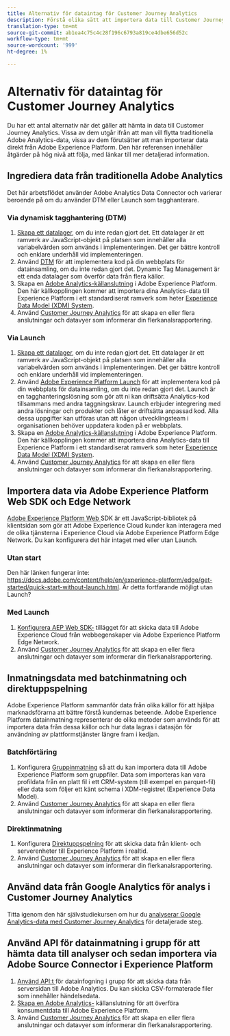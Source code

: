 ```yaml
---
title: Alternativ för dataintag för Customer Journey Analytics
description: Förstå olika sätt att importera data till Customer Journey Analytics
translation-type: tm+mt
source-git-commit: ab1ea4c75c4c28f196c6793a819ce4dbe656d52c
workflow-type: tm+mt
source-wordcount: '999'
ht-degree: 1%

---
```



# Alternativ för dataintag för Customer Journey Analytics

Du har ett antal alternativ när det gäller att hämta in data till Customer Journey Analytics. Vissa av dem utgår ifrån att man vill flytta traditionella Adobe Analytics-data, vissa av dem förutsätter att man importerar data direkt från Adobe Experience Platform. Den här referensen innehåller åtgärder på hög nivå att följa, med länkar till mer detaljerad information.

## Ingrediera data från traditionella Adobe Analytics

Det här arbetsflödet använder Adobe Analytics Data Connector och varierar beroende på om du använder DTM eller Launch som tagghanterare.

### Via dynamisk tagghantering (DTM)

1. [Skapa ett datalager](https://docs.adobe.com/content/help/en/analytics/implementation/prepare/data-layer.html), om du inte redan gjort det. Ett datalager är ett ramverk av JavaScript-objekt på platsen som innehåller alla variabelvärden som används i implementeringen. Det ger bättre kontroll och enklare underhåll vid implementeringen.
1. Använd [DTM](https://docs.adobe.com/content/help/en/analytics/implementation/other/dtm/dtm-implementation-overview.html) för att implementera kod på din webbplats för datainsamling, om du inte redan gjort det. Dynamic Tag Management är ett enda datalager som överför data från flera källor.
1. Skapa en [Adobe Analytics-källanslutning](https://docs.adobe.com/content/help/en/experience-platform/sources/ui-tutorials/create/adobe-applications/analytics.html) i Adobe Experience Platform. Den här källkopplingen kommer att importera dina Analytics-data till Experience Platform i ett standardiserat ramverk som heter [Experience Data Model (XDM) System](https://docs.adobe.com/content/help/en/experience-platform/xdm/home.html).
1. Använd [Customer Journey Analytics](https://docs.adobe.com/content/help/en/analytics-platform/using/cja-overview/cja-getting-started.html) för att skapa en eller flera anslutningar och datavyer som informerar din flerkanalsrapportering.

### Via Launch

1. [Skapa ett datalager](https://docs.adobe.com/content/help/en/analytics/implementation/prepare/data-layer.html), om du inte redan gjort det. Ett datalager är ett ramverk av JavaScript-objekt på platsen som innehåller alla variabelvärden som används i implementeringen. Det ger bättre kontroll och enklare underhåll vid implementeringen.
1. Använd [Adobe Experience Platform Launch](https://docs.adobe.com/content/help/en/analytics/implementation/launch/overview.html) för att implementera kod på din webbplats för datainsamling, om du inte redan gjort det. Launch är en tagghanteringslösning som gör att ni kan driftsätta Analytics-kod tillsammans med andra taggningskrav. Launch erbjuder integrering med andra lösningar och produkter och låter er driftsätta anpassad kod. Alla dessa uppgifter kan utföras utan att någon utvecklingsteam i organisationen behöver uppdatera koden på er webbplats.
1. Skapa en [Adobe Analytics-källanslutning](https://docs.adobe.com/content/help/en/experience-platform/sources/ui-tutorials/create/adobe-applications/analytics.html) i Adobe Experience Platform. Den här källkopplingen kommer att importera dina Analytics-data till Experience Platform i ett standardiserat ramverk som heter [Experience Data Model (XDM) System](https://docs.adobe.com/content/help/en/experience-platform/xdm/home.html).
1. Använd [Customer Journey Analytics](https://docs.adobe.com/content/help/en/analytics-platform/using/cja-overview/cja-getting-started.html) för att skapa en eller flera anslutningar och datavyer som informerar din flerkanalsrapportering.

## Importera data via Adobe Experience Platform Web SDK och Edge Network

[Adobe Experience Platform Web ](https://experienceleague.adobe.com/docs/experience-platform/edge/home.html?lang=en) SDK är ett JavaScript-bibliotek på klientsidan som gör att Adobe Experience Cloud kunder kan interagera med de olika tjänsterna i Experience Cloud via Adobe Experience Platform Edge Network. Du kan konfigurera det här intaget med eller utan Launch.

### Utan start

Den här länken fungerar inte: https://docs.adobe.com/content/help/en/experience-platform/edge/get-started/quick-start-without-launch.html. Är detta fortfarande möjligt utan Launch?

### Med Launch

1. [Konfigurera AEP Web SDK-](https://experienceleague.adobe.com/docs/launch/using/extensions-ref/adobe-extension/aep-extension/overview.html?lang=en#configure-the-aep-web-sdk-extension) tillägget för att skicka data till Adobe Experience Cloud från webbegenskaper via Adobe Experience Platform Edge Network.
1. Använd [Customer Journey Analytics](https://docs.adobe.com/content/help/en/analytics-platform/using/cja-overview/cja-getting-started.html) för att skapa en eller flera anslutningar och datavyer som informerar din flerkanalsrapportering.

## Inmatningsdata med batchinmatning och direktuppspelning

Adobe Experience Platform sammanför data från olika källor för att hjälpa marknadsförarna att bättre förstå kundernas beteende. Adobe Experience Platform datainmatning representerar de olika metoder som används för att importera data från dessa källor och hur data lagras i datasjön för användning av plattformstjänster längre fram i kedjan.

### Batchförtäring

1. Konfigurera [Gruppinmatning](https://experienceleague.adobe.com/docs/experience-platform/ingestion/batch/overview.html?lang=en#batch) så att du kan importera data till Adobe Experience Platform som gruppfiler. Data som importeras kan vara profildata från en platt fil i ett CRM-system (till exempel en parquet-fil) eller data som följer ett känt schema i XDM-registret (Experience Data Model).
1. Använd [Customer Journey Analytics](https://docs.adobe.com/content/help/en/analytics-platform/using/cja-overview/cja-getting-started.html) för att skapa en eller flera anslutningar och datavyer som informerar din flerkanalsrapportering.

### Direktinmatning

1. Konfigurera [Direktuppspelning](https://experienceleague.adobe.com/docs/experience-platform/ingestion/streaming/overview.html?lang=en#streaming) för att skicka data från klient- och serverenheter till Experience Platform i realtid.
1. Använd [Customer Journey Analytics](https://docs.adobe.com/content/help/en/analytics-platform/using/cja-overview/cja-getting-started.html) för att skapa en eller flera anslutningar och datavyer som informerar din flerkanalsrapportering.

## Använd data från Google Analytics för analys i Customer Journey Analytics

Titta igenom den här självstudiekursen om hur du [analyserar Google Analytics-data med Customer Journey Analytics](https://experienceleague.adobe.com/docs/platform-learn/comprehensive-technical-tutorial/module16/ex5.html?lang=en#objectives) för detaljerade steg.

## Använd API för datainmatning i grupp för att hämta data till analyser och sedan importera via Adobe Source Connector i Experience Platform

1. [Använd API:t ](https://www.adobe.io/apis/experiencecloud/analytics/docs.html#!AdobeDocs/analytics-2.0-apis/master/bdia.md) för datainfogning i grupp för att skicka data från serversidan till Adobe Analytics. Du kan skicka CSV-formaterade filer som innehåller händelsedata.
1. [Skapa en Adobe Analytics-](https://experienceleague.adobe.com/docs/experience-platform/sources/ui-tutorials/create/adobe-applications/analytics.html?lang=en) källanslutning för att överföra konsumentdata till Adobe Experience Platform.
1. Använd [Customer Journey Analytics](https://docs.adobe.com/content/help/en/analytics-platform/using/cja-overview/cja-getting-started.html) för att skapa en eller flera anslutningar och datavyer som informerar din flerkanalsrapportering.